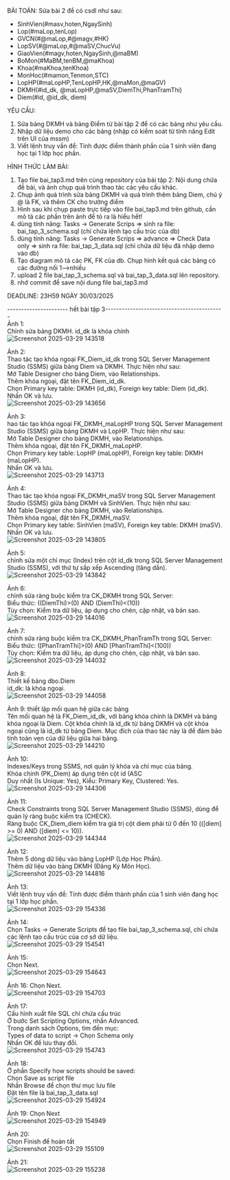 BÀI TOÁN: Sửa bài 2 để có csdl như sau:
  + SinhVien(#masv,hoten,NgaySinh)
  + Lop(#maLop,tenLop)
  + GVCN(#@maLop,#@magv,#HK)
  + LopSV(#@maLop,#@maSV,ChucVu)
  + GiaoVien(#magv,hoten,NgaySinh,@maBM)
  + BoMon(#MaBM,tenBM,@maKhoa)
  + Khoa(#maKhoa,tenKhoa)
  + MonHoc(#mamon,Tenmon,STC)
  + LopHP(#maLopHP,TenLopHP,HK,@maMon,@maGV)
  + DKMH(#id_dk, @maLopHP,@maSV,DiemThi,PhanTramThi)
  + Diem(#id, @id_dk, diem)

YÊU CẦU:
1. Sửa bảng DKMH và bảng Điểm từ bài tập 2 để có các bảng như yêu cầu.
2. Nhập dữ liệu demo cho các bảng (nhập có kiểm soát từ tính năng Edit trên UI của mssm)
3. Viết lệnh truy vấn để: Tính được điểm thành phần của 1 sinh viên đang học tại 1 lớp học phần.

HÌNH THỨC LÀM BÀI:
1. Tạo file bai_tap3.md trên cùng repository của bài tập 2:
   Nội dung chứa đề bài, và ảnh chụp quá trình thao tác các yêu cầu khác.
2. Chụp ảnh quá trình sửa bảng DKMH và quá trình thêm bảng Diem, chú ý @ là FK, và thêm CK cho trường điểm
3. Hình sau khi chụp paste trực tiếp vào file bai_tap3.md trên github, cần mô tả các phần trên ảnh để tỏ ra là hiểu hết!
4. dùng tính năng: Tasks -> Generate Scrips => sinh ra file: bai_tap_3_schema.sql  (chỉ chứa lệnh tạo cấu trúc của db)
5. dùng tính năng: Tasks -> Generate Scrips => advance => Check Data only => sinh ra file: bai_tap_3_data.sql  (chỉ chứa dữ liệu đã nhập demo vào db)
6. Tạo diagram mô tả các PK, FK của db. Chụp hình kết quả các bảng có các đường nối 1-->nhiều
7. upload 2 file  bai_tap_3_schema.sql và bai_tap_3_data.sql lên repository.
8. nhớ commit để save nội dung file bai_tap3.md

DEADLINE: 23H59 NGÀY 30/03/2025

---------------------- hết bài tập 3-------------------------------------------  
Ảnh 1:  
Chỉnh sửa bảng DKMH. id_dk là khóa chính   
![Screenshot 2025-03-29 143518](https://github.com/user-attachments/assets/3aa3bd02-db78-4185-a1e8-349cf706f985)  

Ảnh 2:  
Thao tác tạo khóa ngoại FK_Diem_id_dk trong SQL Server Management Studio (SSMS) giữa bảng Diem và DKMH. Thực hiện như sau:  
Mở Table Designer cho bảng Diem, vào Relationships.  
Thêm khóa ngoại, đặt tên FK_Diem_id_dk.  
Chọn Primary key table: DKMH (id_dk), Foreign key table: Diem (id_dk).  
Nhấn OK và lưu.  
![Screenshot 2025-03-29 143656](https://github.com/user-attachments/assets/f9fbab9a-65d6-4bc4-86d8-3f168d2bca70)  

Ảnh 3:  
hao tác tạo khóa ngoại FK_DKMH_maLopHP trong SQL Server Management Studio (SSMS) giữa bảng DKMH và LopHP. Thực hiện như sau:  
Mở Table Designer cho bảng DKMH, vào Relationships.  
Thêm khóa ngoại, đặt tên FK_DKMH_maLopHP.  
Chọn Primary key table: LopHP (maLopHP), Foreign key table: DKMH (maLopHP).  
Nhấn OK và lưu.  
![Screenshot 2025-03-29 143713](https://github.com/user-attachments/assets/19c7eee2-c9d3-4648-b498-aff74f517a7f)  

Ảnh 4:  
Thao tác tạo khóa ngoại FK_DKMH_maSV trong SQL Server Management Studio (SSMS) giữa bảng DKMH và SinhVien. Thực hiện như sau:  
Mở Table Designer cho bảng DKMH, vào Relationships.  
Thêm khóa ngoại, đặt tên FK_DKMH_maSV.  
Chọn Primary key table: SinhVien (maSV), Foreign key table: DKMH (maSV).  
Nhấn OK và lưu.  
![Screenshot 2025-03-29 143805](https://github.com/user-attachments/assets/faa22a3b-9670-4389-ac69-df93ff45de72)  

Ảnh 5:  
chỉnh sửa một chỉ mục (Index) trên cột id_dk trong SQL Server Management Studio (SSMS), với thứ tự sắp xếp Ascending (tăng dần).  
![Screenshot 2025-03-29 143842](https://github.com/user-attachments/assets/b7b5eadf-29eb-4fc5-9b4b-546089b60852)  

Ảnh 6:  
chỉnh sửa ràng buộc kiểm tra CK_DKMH trong SQL Server:  
Biểu thức: ((DiemThi)>(0) AND (DiemThi)<(10))  
Tùy chọn: Kiểm tra dữ liệu, áp dụng cho chèn, cập nhật, và bản sao.  
![Screenshot 2025-03-29 144016](https://github.com/user-attachments/assets/711c353b-a4b4-4dac-b42a-9e043ba7c328)  

Ảnh 7:  
chỉnh sửa ràng buộc kiểm tra CK_DKMH_PhanTramTh trong SQL Server:  
Biểu thức: ([PhanTramThi]>(0) AND [PhanTramThi]<(100))  
Tùy chọn: Kiểm tra dữ liệu, áp dụng cho chèn, cập nhật, và bản sao.  
![Screenshot 2025-03-29 144032](https://github.com/user-attachments/assets/9063fbd6-3b73-4a08-972c-bc5a5cb9fe81)  

Ảnh 8:  
Thiết kế bảng dbo.Diem  
id_dk: là khóa ngoại.  
![Screenshot 2025-03-29 144058](https://github.com/user-attachments/assets/7bf81739-3874-413d-a4b6-468b21d75f40)  

Ảnh 9: 
thiết lập mối quan hệ giữa các bảng  
Tên mối quan hệ là FK_Diem_id_dk, với bảng khóa chính là DKMH và bảng khóa ngoại là Diem. Cột khóa chính là id_dk từ bảng DKMH và cột khóa ngoại cũng là id_dk từ bảng Diem. Mục đích của thao tác này là để đảm bảo tính toàn vẹn của dữ liệu giữa hai bảng.  
![Screenshot 2025-03-29 144210](https://github.com/user-attachments/assets/a5fcda7f-6bbf-4522-a955-50d000190cac)  

Ảnh 10:  
Indexes/Keys trong SSMS, nơi quản lý khóa và chỉ mục của bảng.  
Khóa chính (PK_Diem) áp dụng trên cột id (ASC  
Duy nhất (Is Unique: Yes), Kiểu: Primary Key, Clustered: Yes.  
![Screenshot 2025-03-29 144306](https://github.com/user-attachments/assets/b1fa808b-f50d-4e73-99a2-bc5e9ca2279d)  

Ảnh 11:  
Check Constraints trong SQL Server Management Studio (SSMS), dùng để quản lý ràng buộc kiểm tra (CHECK).  
Ràng buộc CK_Diem_diem kiểm tra giá trị cột diem phải từ 0 đến 10 (([diem] >= 0) AND ([diem] <= 10)).  
![Screenshot 2025-03-29 144344](https://github.com/user-attachments/assets/eaa268a1-a648-4e39-b98e-4db9c6538dcd)

Ảnh 12:  
Thêm 5 dòng dữ liệu vào bảng LopHP (Lớp Học Phần).  
Thêm dữ liệu vào bảng DKMH (Đăng Ký Môn Học).  
![Screenshot 2025-03-29 144816](https://github.com/user-attachments/assets/8e80f380-56ad-483a-965e-990c02ee55fa)  

Ảnh 13:  
Viết lệnh truy vấn để: Tính được điểm thành phần của 1 sinh viên đang học tại 1 lớp học phần.  
![Screenshot 2025-03-29 154336](https://github.com/user-attachments/assets/8e561d63-6acf-4095-ba34-3b11c08cf617)

Ảnh 14:  
Chọn Tasks -> Generate Scripts để tạo file bai_tap_3_schema.sql, chỉ chứa các lệnh tạo cấu trúc của cơ sở dữ liệu.  
![Screenshot 2025-03-29 154541](https://github.com/user-attachments/assets/a8751272-5f7b-4ed9-8106-9bc3e83a4c59)  

Ảnh 15:  
Chọn Next.  
![Screenshot 2025-03-29 154643](https://github.com/user-attachments/assets/59be9924-c61e-4ae0-a2cf-fb460ad12895)  

Ảnh 16: 
Chọn Next.  
![Screenshot 2025-03-29 154703](https://github.com/user-attachments/assets/56b0c3a6-f80e-471d-80a6-52add1207490)  

Ảnh 17:  
Cấu hình xuất file SQL chỉ chứa cấu trúc  
Ở bước Set Scripting Options, nhấn Advanced.  
Trong danh sách Options, tìm đến mục:  
Types of data to script → Chọn Schema only  
Nhấn OK để lưu thay đổi.  
![Screenshot 2025-03-29 154743](https://github.com/user-attachments/assets/88e19e07-8541-4809-aee8-fcb09a04e2b6)  

Ảnh 18:  
Ở phần Specify how scripts should be saved:  
Chọn Save as script file  
Nhấn Browse để chọn thư mục lưu file  
Đặt tên file là bai_tap_3_data.sql  
![Screenshot 2025-03-29 154924](https://github.com/user-attachments/assets/7830a5be-b8ca-4845-986c-630966e7b4a6)  

Ảnh 19: 
Chọn Next  
![Screenshot 2025-03-29 154949](https://github.com/user-attachments/assets/de69ef7b-5b25-4eb6-a945-f9b307c762e0)

Ảnh 20:  
Chọn Finish để hoàn tất  
![Screenshot 2025-03-29 155109](https://github.com/user-attachments/assets/3b09ea95-c29c-4173-b1dd-d98f2cc666e9)

Ảnh 21:  
![Screenshot 2025-03-29 155238](https://github.com/user-attachments/assets/e5e05639-d1d4-434b-bee6-3a0eda3abea6)

















